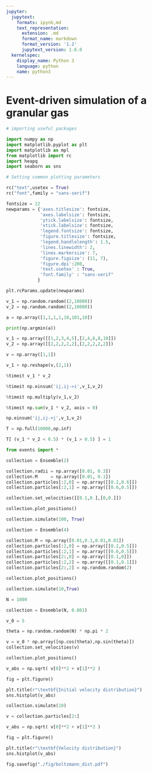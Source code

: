 ```yaml
---
jupyter:
  jupytext:
    formats: ipynb,md
    text_representation:
      extension: .md
      format_name: markdown
      format_version: '1.2'
      jupytext_version: 1.6.0
  kernelspec:
    display_name: Python 3
    language: python
    name: python3
---
```


# Event-driven simulation of a granular gas

```python
# importing useful packages

import numpy as np 
import matplotlib.pyplot as plt 
import matplotlib as mpl
from matplotlib import rc
import heapq 
import seaborn as sns

# Setting common plotting parameters

rc("text",usetex = True)
rc("font",family = "sans-serif")

fontsize = 22
newparams = {'axes.titlesize': fontsize,
             'axes.labelsize': fontsize,
             'ytick.labelsize': fontsize,
             'xtick.labelsize': fontsize, 
             'legend.fontsize': fontsize,
             'figure.titlesize': fontsize,
             'legend.handlelength': 1.5, 
             'lines.linewidth': 2,
             'lines.markersize': 7,
             'figure.figsize': (11, 7), 
             'figure.dpi':200,
             'text.usetex' : True,
             'font.family' : "sans-serif"
            }

plt.rcParams.update(newparams)
```

```python
v_1 = np.random.random((2,10000))
v_2 = np.random.random((2,10000))
```

```python
a = np.array([1,1,1,1,10,101,10])

print(np.argmin(a))
```

```python
v_1 = np.array([[1,2,3,4,5],[2,4,6,8,10]])
v_2 = np.array([[2,2,2,2,2],[2,2,2,2,2]])
```

```python
v = np.array([1,1])
```

```python
v_1 + np.reshape(v,(2,1))
```

```python
%timeit v_1 * v_2
```

```python
%timeit np.einsum('ij,ij->i',v_1,v_2)
```

```python
%timeit np.multiply(v_1,v_2)
```

```python
%timeit np.sum(v_1 * v_2, axis = 0)
```

```python
np.einsum('ij,ij->j',v_1,v_2)
```

```python
T = np.full(10000,np.inf)
```

```python
T[ (v_1 * v_2 < 0.5) * (v_1 > 0.5) ] = 1
```

```python
from events import *
```

```python
collection = Ensemble(2)
```

```python
collection.radii = np.array([0.01, 0.3])
collection.M     = np.array([0.01, 0.1])
collection.particles[:2,0] = np.array([[0.2,0.6]])
collection.particles[:2,1] = np.array([[0.6,0.5]])
```

```python
collection.set_velocities([[0.1,0.],[0,0.]])
```

```python
collection.plot_positions()
```

```python
collection.simulate(100, True)
```

```python
collection = Ensemble(4)

collection.M = np.array([0.01,0.1,0.01,0.01])
collection.particles[:2,0] = np.array([[0.2,0.5]])
collection.particles[:2,1] = np.array([[0.6,0.5]])
collection.particles[2:,0] = np.array([[0.1,0]])
collection.particles[:2,2] = np.array([[0.1,0.1]])
collection.particles[2:,2] = np.random.random(2)
```

```python
collection.plot_positions()
```

```python
collection.simulate(10,True)
```

```python
N = 1000
```

```python
collection = Ensemble(N, 0.001)
```

```python
v_0 = 5

theta = np.random.random(N) * np.pi * 2

v = v_0 * np.array([np.cos(theta),np.sin(theta)])
collection.set_velocities(v)
```

```python
collection.plot_positions()
```

```python
v_abs = np.sqrt( v[0]**2 + v[1]**2 )

fig = plt.figure()

plt.title(r"\textbf{Initial velocity distribution}")
sns.histplot(v_abs)
```

```python
collection.simulate(10)
```

```python
v = collection.particles[2:]

v_abs = np.sqrt( v[0]**2 + v[1]**2 )

fig = plt.figure()

plt.title(r"\textbf{Velocity distribution}")
sns.histplot(v_abs)
```

```python
fig.savefig("./fig/boltzmann_dist.pdf")
```

```python

```
